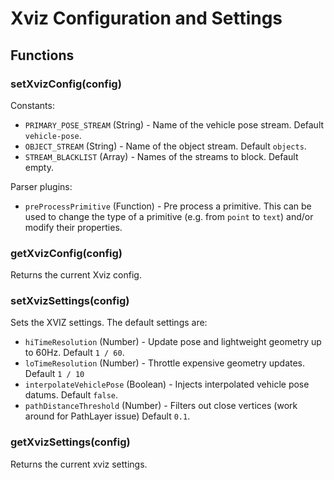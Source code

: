 # Xviz Configuration and Settings


## Functions

### setXvizConfig(config)

Constants:

- `PRIMARY_POSE_STREAM` (String) - Name of the vehicle pose stream. Default `vehicle-pose`.
- `OBJECT_STREAM` (String) - Name of the object stream. Default `objects`.
- `STREAM_BLACKLIST` (Array) - Names of the streams to block. Default empty.

Parser plugins:

- `preProcessPrimitive` (Function) - Pre process a primitive. This can be used to change the type of a primitive (e.g. from `point` to `text`) and/or modify their properties.

### getXvizConfig(config)

Returns the current Xviz config.


### setXvizSettings(config)

Sets the XVIZ settings. The default settings are:

- `hiTimeResolution` (Number) - Update pose and lightweight geometry up to 60Hz. Default `1 / 60`.
- `loTimeResolution` (Number) - Throttle expensive geometry updates. Default `1 / 10`
- `interpolateVehiclePose` (Boolean) - Injects interpolated vehicle pose datums. Default `false`.
- `pathDistanceThreshold` (Number) - Filters out close vertices (work around for PathLayer issue) Default `0.1`.


### getXvizSettings(config)

Returns the current xviz settings.
